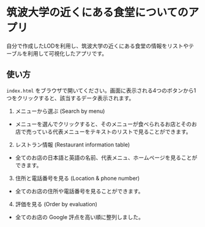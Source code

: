 # 筑波大学の近くにある食堂についてのアプリ

自分で作成したLODを利用し、筑波大学の近くにある食堂の情報をリストやテーブルを利用して可視化したアプリです。

## 使い方

`index.html` をブラウザで開いてください。画面に表示される4つのボタンから1つをクリックすると、該当するデータ表示されます。
1. メニューから選ぶ (Search by menu)
  - メニューを選んでクリックすると、そのメニューが食べられるお店とそのお店で売っている代表メニューをテキストのリストで見ることができます。
   
2. レストラン情報 (Restaurant information table) 
  - 全てのお店の日本語と英語の名前、代表メニュ、ホームページを見ることができます。

3. 住所と電話番号を見る (Location & phone number)
  - 全てのお店の住所や電話番号を見ることができます。

4. 評価を見る (Order by evaluation)
  - 全てのお店の Google 評点を高い順に整列しました。
